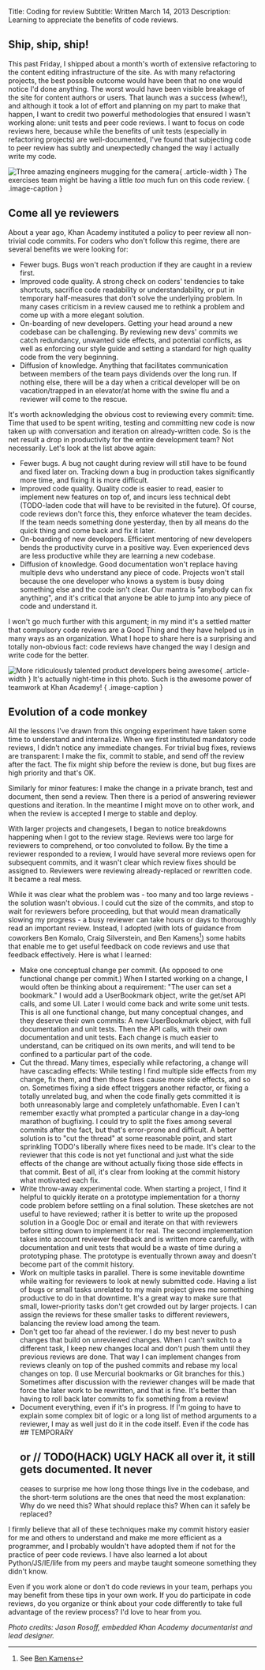 Title: Coding for review
Subtitle: Written March 14, 2013
Description: Learning to appreciate the benefits of code reviews.

## Ship, ship, ship!

This past Friday, I shipped about a month's worth of extensive refactoring to
the content editing infrastructure of the site. As with many refactoring
projects, the best possible outcome would have been that no one would notice I'd
done anything. The worst would have been visible breakage of the site for
content authors or users. That launch was a success (whew!), and although it
took a lot of effort and planning on my part to make that happen, I want to
credit two powerful methodologies that ensured I wasn't working alone: unit
tests and peer code reviews. I want to focus on code reviews here, because while
the benefits of unit tests (especially in refactoring projects) are
well-documented, I've found that subjecting code to peer review has subtly and
unexpectedly changed the way I actually write my code.

![Three amazing engineers mugging for the camera](../images/13-03-14/having-fun.jpg){ .article-width }
The exercises team might be having a little *too* much fun on this code review.
{ .image-caption }

## Come all ye reviewers

About a year ago, Khan Academy instituted a policy to peer review all non-trivial code commits. For coders who don't follow this regime, there are several benefits we were looking for:

* Fewer bugs. Bugs won't reach production if they are caught in a review first.
* Improved code quality. A strong check on coders' tendencies to take shortcuts,
  sacrifice code readability or understandability, or put in temporary
  half-measures that don't solve the underlying problem. In many cases criticism
  in a review caused me to rethink a problem and come up with a more elegant
  solution.
* On-boarding of new developers. Getting your head around a new codebase can be
  challenging. By reviewing new devs' commits we catch redundancy, unwanted side
  effects, and potential conflicts, as well as enforcing our style guide and
  setting a standard for high quality code from the very beginning.
* Diffusion of knowledge. Anything that facilitates communication between
  members of the team pays dividends over the long run. If nothing else, there
  will be a day when a critical developer will be on vacation/trapped in an
  elevator/at home with the swine flu and a reviewer will come to the rescue.

It's worth acknowledging the obvious cost to reviewing every commit: time. Time
that used to be spent writing, testing and committing new code is now taken up
with conversation and iteration on already-written code. So is the net result a
drop in productivity for the entire development team? Not necessarily. Let's
look at the list above again:

* Fewer bugs. A bug not caught during review will still have to be found and
  fixed later on. Tracking down a bug in production takes significantly more
  time, and fixing it is more difficult.
* Improved code quality. Quality code is easier to read, easier to implement new
  features on top of, and incurs less technical debt (TODO-laden code that will
  have to be revisited in the future). Of course, code reviews don't force this,
  they enforce whatever the team decides. If the team needs something done
  yesterday, then by all means do the quick thing and come back and fix it
  later.
* On-boarding of new developers. Efficient mentoring of new developers bends the
  productivity curve in a positive way. Even experienced devs are less
  productive while they are learning a new codebase.
* Diffusion of knowledge. Good documentation won't replace having multiple devs
  who understand any piece of code. Projects won't stall because the one
  developer who knows a system is busy doing something else and the code isn't
  clear. Our mantra is "anybody can fix anything", and it's critical that anyone
  be able to jump into any piece of code and understand it.

I won't go much further with this argument; in my mind it's a settled matter
that compulsory code reviews are a Good Thing and they have helped us in many
ways as an organization. What I hope to share here is a surprising and totally
non-obvious fact: code reviews have changed the way I design and write code for
the better.

![More ridiculously talented product developers being awesome](../images/13-03-14/nighttime.jpg){ .article-width }
It's actually night-time in this photo. Such is the awesome power of teamwork at Khan Academy!
{ .image-caption }

## Evolution of a code monkey

All the lessons I've drawn from this ongoing experiment have taken some time to
understand and internalize. When we first instituted mandatory code reviews, I
didn't notice any immediate changes. For trivial bug fixes, reviews are
transparent: I make the fix, commit to stable, and send off the review after the
fact. The fix might ship before the review is done, but bug fixes are high
priority and that's OK.

Similarly for minor features: I make the change in a private branch, test and
document, then send a review. Then there is a period of answering reviewer
questions and iteration. In the meantime I might move on to other work, and when
the review is accepted I merge to stable and deploy.

With larger projects and changesets, I began to notice breakdowns happening when
I got to the review stage. Reviews were too large for reviewers to comprehend,
or too convoluted to follow. By the time a reviewer responded to a review, I
would have several more reviews open for subsequent commits, and it wasn't clear
which review fixes should be assigned to. Reviewers were reviewing
already-replaced or rewritten code. It became a real mess.

While it was clear what the problem was - too many and too large reviews - the
solution wasn't obvious. I could cut the size of the commits, and stop to wait
for reviewers before proceeding, but that would mean dramatically slowing my
progress - a busy reviewer can take hours or days to thoroughly read an
important review. Instead, I adopted (with lots of guidance from coworkers Ben
Komalo, Craig Silverstein, and Ben Kamens[^1]) some habits that enable me to get
useful feedback on code reviews and use that feedback effectively. Here is what
I learned:

[^1]: See [Ben Kamens](https://bjk5.com)

* Make one conceptual change per commit. (As opposed to one functional change
  per commit.) When I started working on a change, I would often be thinking
  about a requirement: "The user can set a bookmark." I would add a UserBookmark
  object, write the get/set API calls, and some UI. Later I would come back and
  write some unit tests. This is all one functional change, but many conceptual
  changes, and they deserve their own commits: A new UserBookmark object, with
  full documentation and unit tests. Then the API calls, with their own
  documentation and unit tests. Each change is much easier to understand, can be
  critiqued on its own merits, and will tend to be confined to a particular part
  of the code.
* Cut the thread. Many times, especially while refactoring, a change will have
  cascading effects: While testing I find multiple side effects from my change,
  fix them, and then those fixes cause more side effects, and so on. Sometimes
  fixing a side effect triggers another refactor, or fixing a totally unrelated
  bug, and when the code finally gets committed it is both unreasonably large
  and completely unfathomable. Even I can't remember exactly what prompted a
  particular change in a day-long marathon of bugfixing. I could try to split
  the fixes among several commits after the fact, but that's error-prone and
  difficult. A better solution is to "cut the thread" at some reasonable point,
  and start sprinkling TODO's liberally where fixes need to be made. It's clear
  to the reviewer that this code is not yet functional and just what the side
  effects of the change are without actually fixing those side effects in that
  commit. Best of all, it's clear from looking at the commit history what
  motivated each fix.
* Write throw-away experimental code. When starting a project, I find it helpful
  to quickly iterate on a prototype implementation for a thorny code problem
  before settling on a final solution. These sketches are not useful to have
  reviewed; rather it is better to write up the proposed solution in a Google
  Doc or email and iterate on that with reviewers before sitting down to
  implement it for real. The second implementation takes into account reviewer
  feedback and is written more carefully, with documentation and unit tests that
  would be a waste of time during a prototyping phase. The prototype is
  eventually thrown away and doesn't become part of the commit history.
* Work on multiple tasks in parallel. There is some inevitable downtime while
  waiting for reviewers to look at newly submitted code. Having a list of bugs
  or small tasks unrelated to my main project gives me something productive to
  do in that downtime. It's a great way to make sure that small, lower-priority
  tasks don't get crowded out by larger projects. I can assign the reviews for
  these smaller tasks to different reviewers, balancing the review load among
  the team.
* Don't get too far ahead of the reviewer. I do my best never to push changes
  that build on unreviewed changes. When I can't switch to a different task, I
  keep new changes local and don't push them until they previous reviews are
  done. That way I can implement changes from reviews cleanly on top of the
  pushed commits and rebase my local changes on top. (I use Mercurial bookmarks
  or Git branches for this.) Sometimes after discussion with the reviewer
  changes will be made that force the later work to be rewritten, and that is
  fine. It's better than having to roll back later commits to fix something from
  a review!
* Document everything, even if it's in progress. If I'm going to have to explain
  some complex bit of logic or a long list of method arguments to a reviewer, I
  may as well just do it in the code itself. Even if the code has ## TEMPORARY
  ## or // TODO(HACK) UGLY HACK all over it, it still gets documented. It never
  ceases to surprise me how long those things live in the codebase, and the
  short-term solutions are the ones that need the most explanation: Why do we
  need this? What should replace this? When can it safely be replaced?

I firmly believe that all of these techniques make my commit history easier for
me and others to understand and make me more efficient as a programmer, and I
probably wouldn't have adopted them if not for the practice of peer code
reviews. I have also learned a lot about Python/JS/IE/life from my peers and
maybe taught someone something they didn't know.

Even if you work alone or don't do code reviews in your team, perhaps you may
benefit from these tips in your own work. If you do participate in code reviews,
do you organize or think about your code differently to take full advantage of
the review process? I'd love to hear from you.

*Photo credits: Jason Rosoff, embedded Khan Academy documentarist and lead designer.*